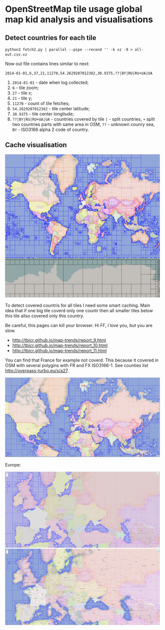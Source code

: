# OpenStreetMap tile usage global map kid analysis and visualisations

## Detect countries for each tile

    python3 fetch2.py | parallel --pipe --recend '' -k xz -9 > all-out.csv.xz

Now out file contains lines similar to next:

    2014-01-01,6,37,21,11270,54.2629207012382,30.9375,??|BY|RU|RU+UA|UA

1. `2014-01-01` - date when log collected;
2. `6` - tile zoom;
3. `27` - tile x;
4. `21` - tile y;
5. `11270` - count of tile fetches;
6. `54.2629207012382` - tile center latitude;
7. `30.9375` - tile center longitude;
8. `??|BY|RU|RU+UA|UA` - countries covered by tile `|` - split countries, `+` split two countries parts with same area in OSM, `??` - unknown counry sea, `BY` - ISO3166 alpha 2 code of country.

## Cache visualisation

![Global Map](cache_global.png)

To detect covered countris for all tiles I need some smart caching. Main idea that if one big tile coverd only one countr then all smaller tiles below this tile allso covered only this country.

Be careful, this pages can kill your browser. Hi FF, I love you, but you are slow.

- http://tbicr.github.io/map-trends/report_9.html
- http://tbicr.github.io/map-trends/report_10.html
- http://tbicr.github.io/map-trends/report_11.html

You can find that France for example not coverd. This because it covered in OSM with several polygins with FR and FX ISO3166-1. See counties list http://overpass-turbo.eu/s/a27.

![White spaces](cache_white_spaces.png)

Europe:

![Europe without tiles](cache_europe_without_tiles.png)
![Europe with tiles](cache_europe_with_tiles.png)

